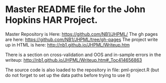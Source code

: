﻿# Master README file for the John Hopkins HAR Project.

Master Repository is Here:  https://github.com/NB1/JHPML/
The gh pages are here:  https://github.com/NB1/JHPML/tree/gh-pages
The project write up in HTML is here:  http://nb1.github.io/JHPML/Writeup.htm

There is a section on cross-validation and OOS and in-sample errors in the writeup: http://nb1.github.io/JHPML/Writeup.htm#_Toc414656863

The source code is also loaded to the repository in file: pml-project.R (but do not forget to set up the data paths before trying to use it)
